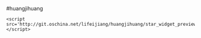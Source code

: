#huangjihuang
```
<script src='http://git.oschina.net/lifeijiang/huangjihuang/star_widget_preview'></script>
```
